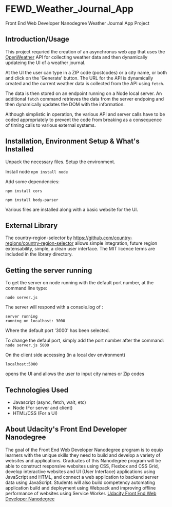 # FEWD_Weather_Journal_App

Front End Web Developer Nanodegree Weather Journal App Project

## Introduction/Usage 

This project requried the creation of an asynchronus web app that uses the [OpenWeather](https://openweathermap.org/) API for collecting weather data and then dynamically updateing the UI of a weather journal.


At the UI the user can type in a ZIP code (postcodes) or a city name, or both and click on the 'Generate' button.
The URL for the API is dynamically created and the current weather data is collected from the API using `fetch`.

The data is then stored on an endpoint running on a Node local server. An additional `fetch` command retrieves the data from the server endpoing and then dynamically updates the DOM with the information.

Although simplistic in operation, the various API and server calls have to be coded appropriately to prevent the code from breaking as a consequence of timing calls to various external systems.

## Installation, Environment Setup & What's Installed
Unpack the necessary files. Setup the environment. 

Install node
`npm install node`

Add some dependencies: 

`npm install cors`

`npm install body-parser`

Various files are installed along with a basic website for the UI. 

## External Library
The country-region-selector by https://github.com/country-regions/country-region-selector
allows simple integration, future region extensability, simple, a clean user interface.
The MIT licence terms are included in the library directory.


## Getting the server running
To get the server on node running with the default port number, at the command line type:

`node server.js`

The server will respond with a console.log of : 
```
server running
running on localhost: 3000
```
Where the default port '3000' has been selected.

To change the defaul port, simply add the port number after the command: 
`node server.js 5000`

On the client side accessing (in a local dev environment)

`localhost:5000`

opens the UI and allows the user to input city names or Zip codes 


## Technologies Used
- Javascript (async, fetch, wait, etc)
- Node (For server and client)
- HTML/CSS (For a UI)



## About Udacity's Front End Developer Nanodegree

The goal of the Front End Web Developer Nanodegree program is to equip learners with the unique skills they need to build and develop a variety of websites and applications. Graduates of this Nanodegree program will be able to construct responsive websites using CSS, Flexbox and CSS Grid, develop interactive websites and UI (User Interface) applications using JavaScript and HTML, and connect a web application to backend server data using JavaScript. Students will also build competency automating application build and deployment using Webpack and improving offline performance of websites using Service Worker. [Udacity Front End Web Developer Nanodegree](https://www.udacity.com/course/front-end-web-developer-nanodegree--nd0011)